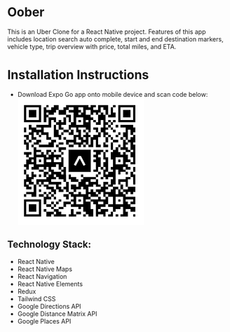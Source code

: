 # Oober
This is an Uber Clone for a React Native project. Features of this app includes location search auto complete, start and end destination markers, vehicle type, trip overview with price, total miles, and ETA.

# Installation Instructions
- Download Expo Go app onto mobile device and scan code below:
![qr code](./assets/qrcode.png)

## Technology Stack:
- React Native
- React Native Maps
- React Navigation
- React Native Elements
- Redux
- Tailwind CSS
- Google Directions API
- Google Distance Matrix API
- Google Places API
